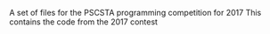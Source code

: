 A set of files for the PSCSTA programming competition for 2017
This contains the code from the 2017 contest